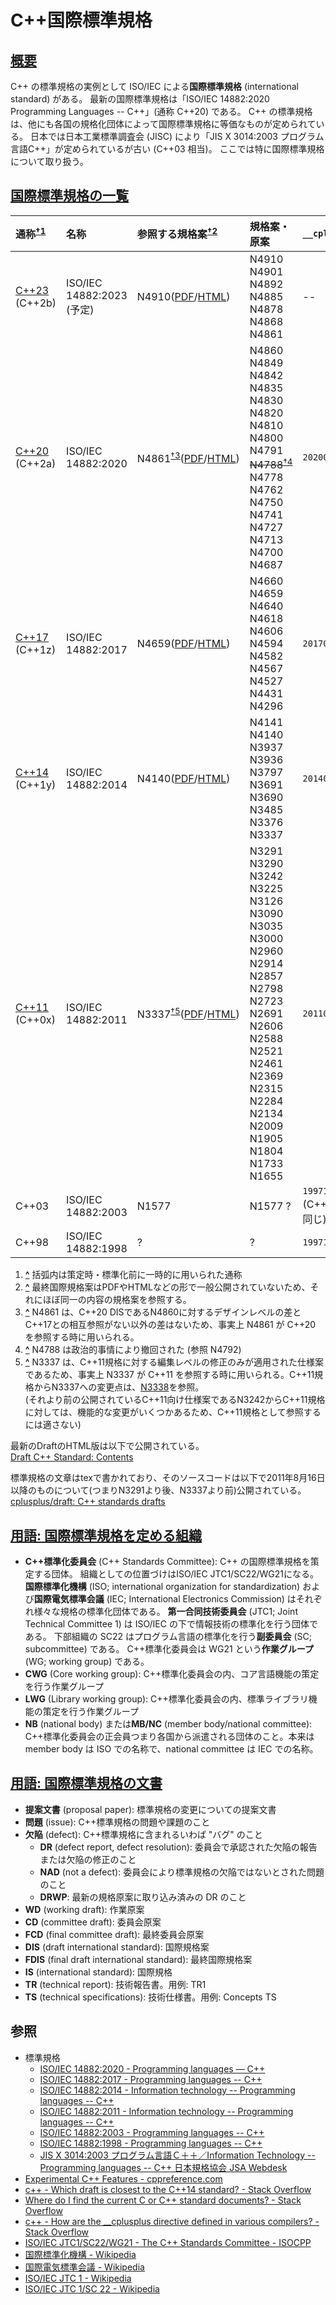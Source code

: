 # C++国際標準規格

## <a href="#summary" id="summary">概要</a>

C++ の標準規格の実例として ISO/IEC による**国際標準規格** (international standard) がある。
最新の国際標準規格は「ISO/IEC 14882:2020 Programming Languages -- C++」(通称 C++20) である。
C++ の標準規格は、他にも各国の規格化団体によって国際標準規格に等価なものが定められている。
日本では日本工業標準調査会 (JISC) により「JIS X 3014:2003 プログラム言語C++」が定められているが古い (C++03 相当)。
ここでは特に国際標準規格について取り扱う。

## <a href="#list-of-iso-cpp" id="list-of-iso-cpp">国際標準規格の一覧</a>

| 通称<sup><a href="#note-t1-1" id="note_ref-t1-1">†1</a></sup> | 名称 | 参照する規格案<sup><a href="#note-t1-2" id="note_ref-t1-2">†2</a></sup> | 規格案・原案 | `__cplusplus` |
|:--|:--|:--|:--|:--|
| [C++23](lang/cpp23.md) (C++2b) | ISO/IEC 14882:2023 (予定) | N4910([PDF](http://open-std.org/jtc1/sc22/wg21/docs/papers/2022/n4910.pdf)/[HTML](https://timsong-cpp.github.io/cppwp/)) | N4910 N4901 N4892 N4885 N4878<br/>N4868 N4861 | -- |
| [C++20](lang/cpp20.md) (C++2a) | ISO/IEC 14882:2020 | N4861<sup><a href="#note-t1-3" id="note_ref-t1-3">†3</a></sup>([PDF](http://www.open-std.org/jtc1/sc22/wg21/docs/papers/2020/n4861.pdf)/[HTML](https://timsong-cpp.github.io/cppwp/n4861/)) | N4860 N4849 N4842 N4835 N4830<br/>N4820 N4810 N4800 N4791 <del>N4788</del><sup><a href="#note-t1-4" id="note_ref-t1-4">†4</a></sup><br/>N4778 N4762 N4750 N4741 N4727<br/>N4713 N4700 N4687 | `202002L` |
| [C++17](lang/cpp17.md) (C++1z) | ISO/IEC 14882:2017 | N4659([PDF](http://www.open-std.org/jtc1/sc22/wg21/docs/papers/2017/n4659.pdf)/[HTML](https://timsong-cpp.github.io/cppwp/n4659/)) | N4660 N4659 N4640 N4618 N4606<br/>N4594 N4582 N4567 N4527 N4431<br/>N4296 | `201703L` |
| [C++14](lang/cpp14.md) (C++1y) | ISO/IEC 14882:2014 | N4140([PDF](https://github.com/cplusplus/draft/blob/master/papers/n4140.pdf?raw=true)/[HTML](https://timsong-cpp.github.io/cppwp/n4140/)) | N4141 N4140 N3937 N3936 N3797<br/>N3691 N3690 N3485 N3376 N3337 | `201402L` |
| [C++11](lang/cpp11.md) (C++0x) | ISO/IEC 14882:2011 | N3337<sup><a href="#note-t1-5" id="note_ref-t1-5">†5</a></sup>([PDF](https://wg21.link/std11)/[HTML](https://timsong-cpp.github.io/cppwp/n3337/)) | N3291 N3290 N3242 N3225 N3126<br/>N3090 N3035 N3000 N2960 N2914<br/>N2857 N2798 N2723 N2691 N2606<br/>N2588 N2521 N2461 N2369 N2315<br/>N2284 N2134 N2009 N1905 N1804<br/>N1733 N1655 | `201103L` |
| C++03 | ISO/IEC 14882:2003 | N1577 | N1577 ? | `199711L`<br/>(C++98 と同じ) |
| C++98 | ISO/IEC 14882:1998 | ? | ? | `199711L` |

1. <a href="#note_ref-t1-1" id="note-t1-1">**^**</a> 括弧内は策定時・標準化前に一時的に用いられた通称
2. <a href="#note_ref-t1-2" id="note-t1-2">**^**</a> 最終国際規格案はPDFやHTMLなどの形で一般公開されていないため、それにほぼ同一の内容の規格案を参照する。
3. <a href="#note_ref-t1-3" id="note-t1-3">**^**</a> N4861 は、C++20 DISであるN4860に対するデザインレベルの差とC++17との相互参照がない以外の差はないため、事実上 N4861 が C++20 を参照する時に用いられる。
4. <a href="#note_ref-t1-4" id="note-t1-4">**^**</a> N4788 は政治的事情により撤回された (参照 N4792)
5. <a href="#note_ref-t1-5" id="note-t1-5">**^**</a> N3337 は、C++11規格に対する編集レベルの修正のみが適用された仕様案であるため、事実上 N3337 が C++11 を参照する時に用いられる。C++11規格からN3337への変更点は、[N3338](http://www.open-std.org/jtc1/sc22/wg21/docs/papers/2012/n3338.html)を参照。  
(それより前の公開されているC++11向け仕様案であるN3242からC++11規格に対しては、機能的な変更がいくつかあるため、C++11規格として参照するには適さない)

最新のDraftのHTML版は以下で公開されている。  
[Draft C++ Standard: Contents](https://timsong-cpp.github.io/cppwp/)

標準規格の文章はtexで書かれており、そのソースコードは以下で2011年8月16日以降のものについて(つまりN3291より後、N3337より前)公開されている。  
[cplusplus/draft: C++ standards drafts](https://github.com/cplusplus/draft)

## <a href="#iso-cpp-committee" id="iso-cpp-committee">用語: 国際標準規格を定める組織</a>

- **C++標準化委員会** (C++ Standards Committee): C++ の国際標準規格を策定する団体。
  組織としての位置づけはISO/IEC JTC1/SC22/WG21になる。
  **国際標準化機構** (ISO; international organization for standardization) および**国際電気標準会議** (IEC; International Electronics Commission) はそれぞれ様々な規格の標準化団体である。
  **第一合同技術委員会** (JTC1; Joint Technical Committee 1) は ISO/IEC の下で情報技術の標準化を行う団体である。
  下部組織の SC22 はプログラム言語の標準化を行う**副委員会** (SC; subcommittee) である。
  C++標準化委員会は WG21 という**作業グループ** (WG; working group) である。
- **CWG** (Core working group): C++標準化委員会の内、コア言語機能の策定を行う作業グループ
- **LWG** (Library working group): C++標準化委員会の内、標準ライブラリ機能の策定を行う作業グループ
- **NB** (national body) または**MB/NC** (member body/national committee): C++標準化委員会の正会員つまり各国から派遣される団体のこと。本来は member body は ISO での名称で、national committee は IEC での名称。

## <a href="#iso-cpp-documents" id="iso-cpp-documents">用語: 国際標準規格の文書</a>

- **提案文書** (proposal paper): 標準規格の変更についての提案文書
- **問題** (issue): C++標準規格の問題や課題のこと
- **欠陥** (defect): C++標準規格に含まれるいわば "バグ" のこと
    - **DR** (defect report, defect resolution): 委員会で承認された欠陥の報告または欠陥の修正のこと
    - **NAD** (not a defect): 委員会により標準規格の欠陥ではないとされた問題のこと
    - **DRWP**: 最新の規格原案に取り込み済みの DR のこと
- **WD** (working draft): 作業原案
- **CD** (committee draft): 委員会原案
- **FCD** (final committee draft): 最終委員会原案
- **DIS** (draft international standard): 国際規格案
- **FDIS** (final draft international standard): 最終国際規格案
- **IS** (international standard): 国際規格
- **TR** (technical report): 技術報告書。用例: TR1
- **TS** (technical specifications): 技術仕様書。用例: Concepts TS

## 参照

- 標準規格
    - [ISO/IEC 14882:2020 - Programming languages — C++](https://www.iso.org/standard/79358.html)
    - [ISO/IEC 14882:2017 - Programming languages -- C++](https://www.iso.org/standard/68564.html)
    - [ISO/IEC 14882:2014 - Information technology -- Programming languages -- C++](https://www.iso.org/standard/64029.html)
    - [ISO/IEC 14882:2011 - Information technology -- Programming languages -- C++](https://www.iso.org/standard/50372.html)
    - [ISO/IEC 14882:2003 - Programming languages -- C++](https://www.iso.org/standard/38110.html)
    - [ISO/IEC 14882:1998 - Programming languages -- C++](https://www.iso.org/standard/25845.html)
    - [JIS X 3014:2003 プログラム言語Ｃ＋＋／Information Technology -- Programming languages -- C++ 日本規格協会 JSA Webdesk](https://webdesk.jsa.or.jp/books/W11M0090/index/?bunsyo_id=JIS%20X%203014:2003)
- [Experimental C++ Features - cppreference.com](http://en.cppreference.com/w/cpp/experimental)
- [c++ - Which draft is closest to the C++14 standard? - Stack Overflow](https://stackoverflow.com/questions/29115656/which-draft-is-closest-to-the-c14-standard)
- [Where do I find the current C or C++ standard documents? - Stack Overflow](https://stackoverflow.com/questions/81656/where-do-i-find-the-current-c-or-c-standard-documents)
- [c++ - How are the __cplusplus directive defined in various compilers? - Stack Overflow](https://stackoverflow.com/questions/11053960/how-are-the-cplusplus-directive-defined-in-various-compilers)
- [ISO/IEC JTC1/SC22/WG21 - The C++ Standards Committee - ISOCPP](http://www.open-std.org/jtc1/sc22/wg21/)
- [国際標準化機構 - Wikipedia](https://ja.wikipedia.org/wiki/%E5%9B%BD%E9%9A%9B%E6%A8%99%E6%BA%96%E5%8C%96%E6%A9%9F%E6%A7%8B)
- [国際電気標準会議 - Wikipedia](https://ja.wikipedia.org/wiki/%E5%9B%BD%E9%9A%9B%E9%9B%BB%E6%B0%97%E6%A8%99%E6%BA%96%E4%BC%9A%E8%AD%B0)
- [ISO/IEC JTC 1 - Wikipedia](https://ja.wikipedia.org/wiki/ISO/IEC_JTC_1)
- [ISO/IEC JTC 1/SC 22 - Wikipedia](https://ja.wikipedia.org/wiki/ISO/IEC_JTC_1/SC_22)
